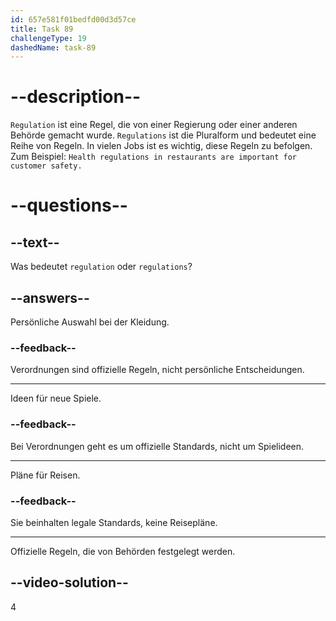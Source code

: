 ```yaml
---
id: 657e581f01bedfd00d3d57ce
title: Task 89
challengeType: 19
dashedName: task-89
---
```


# --description--

`Regulation` ist eine Regel, die von einer Regierung oder einer anderen Behörde gemacht wurde. `Regulations` ist die Pluralform und bedeutet eine Reihe von Regeln. In vielen Jobs ist es wichtig, diese Regeln zu befolgen. Zum Beispiel: `Health regulations in restaurants are important for customer safety.`

# --questions--

## --text--

Was bedeutet `regulation` oder `regulations`?

## --answers--

Persönliche Auswahl bei der Kleidung.

### --feedback--

Verordnungen sind offizielle Regeln, nicht persönliche Entscheidungen.

---

Ideen für neue Spiele.

### --feedback--

Bei Verordnungen geht es um offizielle Standards, nicht um Spielideen.

---

Pläne für Reisen.

### --feedback--

Sie beinhalten legale Standards, keine Reisepläne.

---

Offizielle Regeln, die von Behörden festgelegt werden.

## --video-solution--

4
